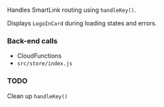 Handles SmartLink routing using `handleKey()`.

Displays `LogoInCard` during loading states and errors.

### Back-end calls

- CloudFunctions
- `src/store/index.js`

### TODO

Clean up `handleKey()`
